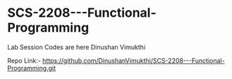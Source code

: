 # SCS-2208---Functional-Programming

Lab Session Codes are here
Dinushan Vimukthi

Repo Link:- https://github.com/DinushanVimukthi/SCS-2208---Functional-Programming.git